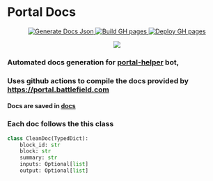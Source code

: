 # Portal Docs
<p align="center">
    <a href="https://github.com/battlefield-portal-community/portal-docs/actions/workflows/gen-docs.yml">  
    <img src="https://img.shields.io/github/actions/workflow/status/battlefield-portal-community/portal-docs/gen-docs.yml?branch=main&labelColor=011C26&label=Generate%20Docs%20Json&style=for-the-badge&color=26FFDF" alt="Generate Docs Json">
    </a>  
    <a href="https://github.com/battlefield-portal-community/portal-docs/actions/workflows/gh-pages.yaml">
    <img src="https://img.shields.io/github/actions/workflow/status/battlefield-portal-community/portal-docs/gh-pages.yaml?labelColor=011C26&label=Build%20GH-pages&style=for-the-badge&color=26FFDF" alt="Build GH pages">
    </a>
    <a href="https://github.com/battlefield-portal-community/portal-docs/actions/workflows/pages/pages-build-deployment">
    <img src="https://img.shields.io/github/deployments/battlefield-portal-community/portal-docs/github-pages?label=GH-pages%20deploy&style=for-the-badge&color=26FFDF&labelColor=011C26" alt="Deploy GH pages">  
    </a>        
</p> 

<p align="center"><img src="https://user-images.githubusercontent.com/22869882/172840336-7b48b7ca-63b4-4ca4-a054-3384547115da.png"> </p>


### Automated docs generation for [portal-helper](https://github.com/battlefield-portal-community/portal_helper) bot, 
### Uses github actions to compile the docs provided by https://portal.battlefield.com
#### Docs are saved in [docs](docs/) 
### Each doc follows the this class
```python
class CleanDoc(TypedDict):
    block_id: str
    block: str
    summary: str
    inputs: Optional[list]
    output: Optional[list]
```
